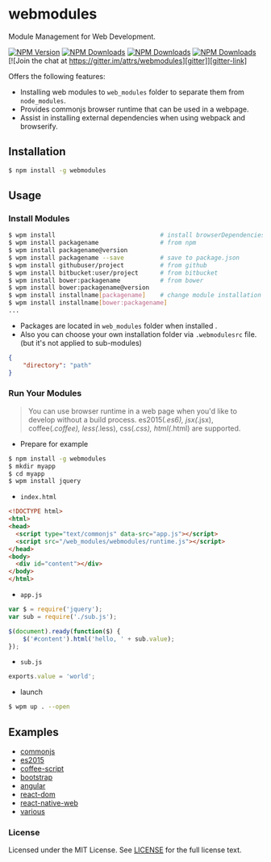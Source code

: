 # webmodules

Module Management for Web Development.

[![NPM Version][npm-version]][npm-url] [![NPM Downloads][npm-total]][npm-url] [![NPM Downloads][npm-month]][npm-url] [![NPM Downloads][license]][npm-url] [![Join the chat at https://gitter.im/attrs/webmodules][gitter]][gitter-link]

[npm-version]: https://img.shields.io/npm/v/webmodules.svg?style=flat
[npm-url]: https://npmjs.org/package/webmodules
[npm-total]: https://img.shields.io/npm/dt/webmodules.svg?style=flat
[npm-month]: https://img.shields.io/npm/dm/webmodules.svg?style=flat
[license]: https://img.shields.io/npm/l/webmodules.svg?style=flat
[gitter]: https://badges.gitter.im/attrs/webmodules.svg
[gitter-link]: https://gitter.im/attrs/webmodules?utm_source=badge&utm_medium=badge&utm_campaign=pr-badge&utm_content=badge


Offers the following features:
- Installing web modules to `web_modules` folder to separate them from `node_modules`.
- Provides commonjs browser runtime that can be used in a webpage.
- Assist in installing external dependencies when using webpack and browserify.


## Installation
```sh
$ npm install -g webmodules
```

## Usage
### Install Modules
```sh
$ wpm install                             # install browserDependencies(package.json)
$ wpm install packagename                 # from npm
$ wpm install packagename@version
$ wpm install packagename --save          # save to package.json
$ wpm install githubuser/project          # from github
$ wpm install bitbucket:user/project      # from bitbucket
$ wpm install bower:packagename           # from bower
$ wpm install bower:packagename@version
$ wpm install installname[packagename]    # change module installation name
$ wpm install installname[bower:packagename]
...
```

- Packages are located in `web_modules` folder when installed .
- Also you can choose your own installation folder via `.webmodulesrc` file.  (but it's not applied to sub-modules)

```json
{
    "directory": "path"
}
```

### Run Your Modules
> You can use browser runtime in a web page when you'd like to develop without a build process.
> es2015(*.es6), jsx(*.jsx), coffee(*.coffee), less(*.less), css(*.css), html(*.html) are supported.

- Prepare for example

```sh
$ npm install -g webmodules
$ mkdir myapp
$ cd myapp
$ wpm install jquery
```

- `index.html`

```html
<!DOCTYPE html>
<html>
<head>
  <script type="text/commonjs" data-src="app.js"></script>
  <script src="/web_modules/webmodules/runtime.js"></script>
</head>
<body>
  <div id="content"></div>
</body>
</html>
```

- `app.js`

```javascript
var $ = require('jquery');
var sub = require('./sub.js');

$(document).ready(function($) {
    $('#content').html('hello, ' + sub.value);
});
```

- `sub.js`

```javascript
exports.value = 'world';
```

- launch

```sh
$ wpm up . --open
```

## Examples
- [commonjs](./examples/commonjs)
- [es2015](./examples/es2015)
- [coffee-script](./examples/coffee-script)
- [bootstrap](./examples/bootstrap)
- [angular](./examples/angular)
- [react-dom](./examples/react-dom)
- [react-native-web](./examples/react-native-web)
- [various](./examples/various)


### License
Licensed under the MIT License.
See [LICENSE](./LICENSE) for the full license text.
